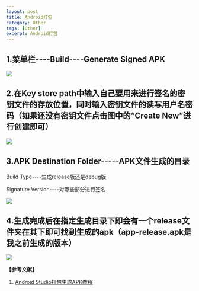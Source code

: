 ```yaml
---
layout: post
title: Android打包
category: Other
tags: [Other]
excerpt: Android打包
---
```


## 1.菜单栏----Build----Generate Signed APK ##

![](http://www.nangongyibin.com/assets/images/Android/Other/32.png)

## 2.在Key store path中输入自己要用来进行签名的密钥文件的存放位置，同时输入密钥文件的读写用户名密码（如果还没有密钥文件点击图中的“Create New”进行创建即可） ##

![](http://www.nangongyibin.com/assets/images/Android/Other/33.png)

## 3.APK Destination Folder-----APK文件生成的目录 ##

Build Type----生成release版还是debug版

Signature Version----对哪些部分进行签名

![](http://www.nangongyibin.com/assets/images/Android/Other/34.png)

## 4.生成完成后在指定生成目录下即会有一个release文件夹在其下即可找到生成的apk（app-release.apk是我之前生成的版本） ##

![](http://www.nangongyibin.com/assets/images/Android/Other/35.png)

**【参考文献】**

1. [Android Studio打包生成APK教程](https://www.cnblogs.com/lsdb/p/9337342.html "Android Studio打包生成APK教程")
